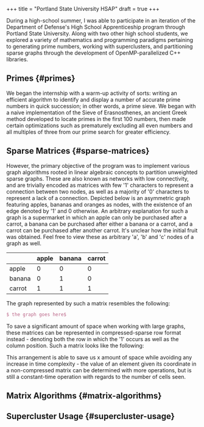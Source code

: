 +++
title = "Portland State University HSAP"
draft = true
+++

During a high-school summer, I was able to participate in an iteration of the
Department of Defense's High School Apprenticeship program through Portland
State University. Along with two other high school students, we explored a
variety of mathematics and programming paradigms pertaining to generating prime
numbers, working with superclusters, and partitioning sparse graphs through the
development of OpenMP-parallelized C++ libraries.


## Primes {#primes}

We began the internship with a warm-up activity of sorts: writing an efficient
algorithm to identify and display a number of accurate prime numbers in quick
succession; in other words, a prime sieve. We began with a naive implementation
of the Sieve of Erasnosthenes, an ancient Greek method developed to locate
primes in the first 100 numbers, then made certain optimizations such as
prematurely excluding all even numbers and all multiples of three from our prime
search for greater efficiency.


## Sparse Matrices {#sparse-matrices}

However, the primary objective of the program was to implement various graph
algorithms rooted in linear algebraic concepts to partition unweighted sparse
graphs. These are also known as networks with low connectivity, and are
trivially encoded as matrices with few '1' characters to represent a connection
between two nodes, as well as a majority of '0' characters to represent a lack
of a connection. Depicted below is an asymmetric graph featuring apples, bananas
and oranges as nodes, with the existence of an edge denoted by '1' and 0
otherwise.
An arbitrary explanation for such a graph is a supermarket in which an apple can
only be purchased after a carrot, a banana can be purchased after either a
banana or a carrot, and a carrot can be purchased after another carrot. It's
unclear how the initial fruit was obtained. Feel free to view these as arbitrary
'a', 'b' and 'c' nodes of a graph as well.

|        | apple | banana | carrot |
|--------|-------|--------|--------|
| apple  | 0     | 0      | 0      |
| banana | 0     | 1      | 0      |
| carrot | 1     | 1      | 1      |

The graph represented by such a matrix resembles the following:

```latex
$ the graph goes here$
```

To save a significant amount of space when working with large
graphs, these matrices can be represented in compressed-sparse row format
instead - denoting both the row in which the '1' occurs as well as the column
position. Such a matrix looks like the following:

This arrangement is able to save us x amount of space while avoiding any
increase in time complexity - the value of an element given its coordinate in
a non-compressed matrix can be determined with more operations, but is still a
constant-time operation with regards to the number of cells seen.


## Matrix Algorithms {#matrix-algorithms}


## Supercluster Usage {#supercluster-usage}
